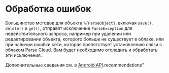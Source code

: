 # Обработка ошибок

Большинство методов для объекта `%{ParseObject}`, включая `save()`, `delete()` и `get()`, отправят исключение `ParseException` для недействительного запроса, например при удалении или редактировании объекта, которого больше не существует в облаке, или при наличии ошибки сети, которая препятствует установлению связи с облаком Parse Cloud. Вам будет необходимо отследить и обработать эти исключения.

Дополнительные сведения см. в [Android API](/docs/android).recommendations"
